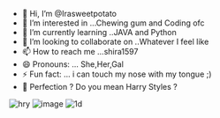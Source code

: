 - 👋 Hi, I’m @Irasweetpotato
- 👀 I’m interested in ...Chewing gum and Coding ofc 
- 🌱 I’m currently learning ..JAVA and Python
- 💞️ I’m looking to collaborate on ..Whatever I feel like 
- 📫 How to reach me ...shira1597
- 😄 Pronouns: ... She,Her,Gal 
- ⚡ Fun fact: ... i can touch my nose with my tongue ;)
- 💖 Perfection ? Do you mean Harry Styles ? 
<!---
Irasweetpotato/Irasweetpotato is a ✨ special ✨ repository because its `README.md` (this file) appears on your GitHub profile.
You can click the Preview link to take a look at your changes.
--->

![hry](https://user-images.githubusercontent.com/93521841/143825062-31e21bc0-e310-4527-ac10-afb8df4eec4e.gif)
![image](https://user-images.githubusercontent.com/93521841/143896306-b4f59734-1496-4b61-a4a9-dc7ab90b26e5.png)
![1d](https://user-images.githubusercontent.com/93521841/143825083-b2f4d122-17c8-419c-8ec1-0d8bf93e9f69.gif)

